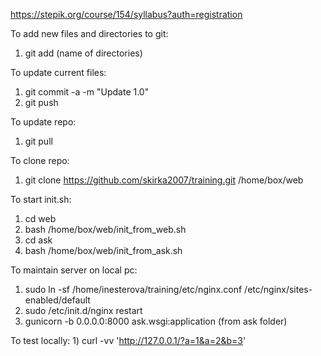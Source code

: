 https://stepik.org/course/154/syllabus?auth=registration

To add new files and directories to git:
1) git add (name of directories)

To update current files:
1) git commit -a -m "Update 1.0"
2) git push

To update repo:
1) git pull

To clone repo:
1) git clone https://github.com/skirka2007/training.git /home/box/web

To start init.sh:
1) cd web
2) bash /home/box/web/init_from_web.sh
3) cd ask
4) bash /home/box/web/init_from_ask.sh

To maintain server on local pc:
1) sudo ln -sf /home/inesterova/training/etc/nginx.conf /etc/nginx/sites-enabled/default
2) sudo /etc/init.d/nginx restart
3) gunicorn -b 0.0.0.0:8000 ask.wsgi:application (from ask folder)

To test locally:
﻿1) curl -vv 'http://127.0.0.1/?a=1&a=2&b=3'


